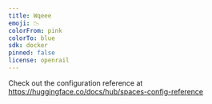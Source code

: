 ```yaml
---
title: Wqeee
emoji: 📉
colorFrom: pink
colorTo: blue
sdk: docker
pinned: false
license: openrail
---
```


Check out the configuration reference at https://huggingface.co/docs/hub/spaces-config-reference
